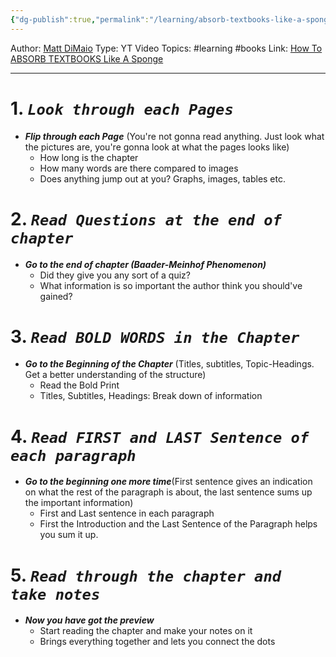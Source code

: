 ```yaml
---
{"dg-publish":true,"permalink":"/learning/absorb-textbooks-like-a-sponge/"}
---
```



Author: [Matt DiMaio](https://www.youtube.com/@BeSmarterFaster)
Type: YT Video
Topics: #learning #books
Link: [How To ABSORB TEXTBOOKS Like A Sponge](https://www.youtube.com/watch?v=nqYmmZKY4sA&ab_channel=MattDiMaio)

---
# 1. ***`Look through each Pages`***
- ***Flip through each Page*** (You're not gonna read anything. Just look what the pictures are, you're gonna look at what the pages looks like)
	- How long is the chapter
	- How many words are there compared to images
	- Does anything jump out at you? Graphs, images, tables etc.


# 2. ***`Read Questions at the end of chapter`***
- ***Go to the end of chapter (Baader-Meinhof Phenomenon)***
	- Did they give you any sort of a quiz?
	- What information is so important the author think you should've gained?


# 3. ***`Read BOLD WORDS in the Chapter`***
- ***Go to the Beginning of the Chapter*** (Titles, subtitles, Topic-Headings. Get a better understanding of the structure)
	- Read the Bold Print
	- Titles, Subtitles, Headings: Break down of information


# 4. ***`Read FIRST and LAST Sentence of each paragraph`***
-  ***Go to the beginning one more time***(First sentence gives an indication on what the rest of the paragraph is about, the last sentence sums up the important information)
	- First and Last sentence in each paragraph
	- First the Introduction and the Last Sentence of the Paragraph helps you sum it up.


# 5. ***`Read through the chapter and take notes`***
- ***Now you have got the preview***
	- Start reading the chapter and make your notes on it
	- Brings everything together and lets you connect the dots